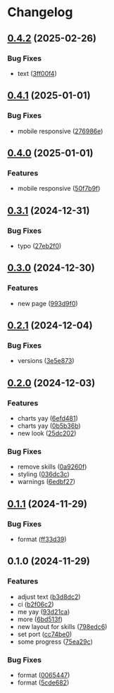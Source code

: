 # Changelog

## [0.4.2](https://github.com/LunchTimeCode/me/compare/v0.4.1...v0.4.2) (2025-02-26)


### Bug Fixes

* text ([3ff00f4](https://github.com/LunchTimeCode/me/commit/3ff00f4f25735fdf14e95e923c13c324a391cbde))

## [0.4.1](https://github.com/LunchTimeCode/me/compare/v0.4.0...v0.4.1) (2025-01-01)


### Bug Fixes

* mobile responsive ([276986e](https://github.com/LunchTimeCode/me/commit/276986eaadf88cfa5e73fdbe8c20c8989a563199))

## [0.4.0](https://github.com/LunchTimeCode/me/compare/v0.3.1...v0.4.0) (2025-01-01)


### Features

* mobile responsive ([50f7b9f](https://github.com/LunchTimeCode/me/commit/50f7b9f812c5bf13f373c02c5b52977e252e055f))

## [0.3.1](https://github.com/LunchTimeCode/me/compare/v0.3.0...v0.3.1) (2024-12-31)


### Bug Fixes

* typo ([27eb2f0](https://github.com/LunchTimeCode/me/commit/27eb2f025ee64f073ee8e3bcb9a5687bb3883d33))

## [0.3.0](https://github.com/LunchTimeCode/me/compare/v0.2.1...v0.3.0) (2024-12-30)


### Features

* new page ([993d9f0](https://github.com/LunchTimeCode/me/commit/993d9f0f01d1e77ca77b09245c08d2797ef403fe))

## [0.2.1](https://github.com/LunchTimeCode/me/compare/v0.2.0...v0.2.1) (2024-12-04)


### Bug Fixes

* versions ([3e5e873](https://github.com/LunchTimeCode/me/commit/3e5e87327b0009aaec51d7fa2320acc0dde0939e))

## [0.2.0](https://github.com/LunchTimeCode/me/compare/v0.1.1...v0.2.0) (2024-12-03)


### Features

* charts yay ([6efd481](https://github.com/LunchTimeCode/me/commit/6efd4818e3e9859f01b0d00af893aa83c403709b))
* charts yay ([0b5b36b](https://github.com/LunchTimeCode/me/commit/0b5b36b33048e992bf9aaaa51a72f5b28361f7d5))
* new look ([25dc202](https://github.com/LunchTimeCode/me/commit/25dc202fe5146080dac21e6b40cb53c2ac21b267))


### Bug Fixes

* remove skills ([0a9260f](https://github.com/LunchTimeCode/me/commit/0a9260f513b6eca6d7536894d285af0ffa1effb3))
* styling ([036dc3c](https://github.com/LunchTimeCode/me/commit/036dc3c52c49a1dcbc9f49656013071e0daf8acd))
* warnings ([6edbf27](https://github.com/LunchTimeCode/me/commit/6edbf27f4217cfcece95dd105963e9babf4d24d2))

## [0.1.1](https://github.com/LunchTimeCode/me/compare/v0.1.0...v0.1.1) (2024-11-29)


### Bug Fixes

* format ([ff33d39](https://github.com/LunchTimeCode/me/commit/ff33d399dfb00cd46340adf11070745bde1c9d19))

## 0.1.0 (2024-11-29)


### Features

* adjust text ([b3d8dc2](https://github.com/LunchTimeCode/me/commit/b3d8dc259a5714d1f70caab421070ef4d2bf94f2))
* ci ([b2f06c2](https://github.com/LunchTimeCode/me/commit/b2f06c2188410de17e50c49864f6aeba8600fffb))
* me yay ([93d21ca](https://github.com/LunchTimeCode/me/commit/93d21ca0d8662724ed9b4ce874135f102f5258b2))
* more ([6bd513f](https://github.com/LunchTimeCode/me/commit/6bd513f6fbee24e1a2021e1e51dac097ebcd82f5))
* new layout for skills ([798edc6](https://github.com/LunchTimeCode/me/commit/798edc60de8d6befd350a00d64400bcddbfb87f8))
* set port ([cc74be0](https://github.com/LunchTimeCode/me/commit/cc74be074b4e627e0ced533b01b109a073e6cc7c))
* some progress ([75ea29c](https://github.com/LunchTimeCode/me/commit/75ea29c91d9a593803b9c07b5c9fcb19fd8bd73f))


### Bug Fixes

* format ([0065447](https://github.com/LunchTimeCode/me/commit/0065447b175a93acda73f0dd635efe381ec3268f))
* format ([5cde682](https://github.com/LunchTimeCode/me/commit/5cde682b5c3732ca46384c9f3ae21c6936c11fb6))
